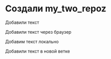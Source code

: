 ﻿# Создали my_two_repoz

Добавили текст

Добавили текст через браузер

Добавим текст локально

Добавили текст в новой ветке